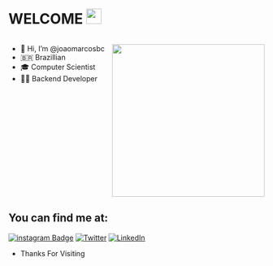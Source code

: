# WELCOME <img src="https://raw.githubusercontent.com/kaueMarques/kaueMarques/master/hi.gif" width="30px">

<div style="display: flex; width: 100%; justify-content: space-between">
      <div>
             <ul>
		<li>👋 Hi, I’m @joaomarcosbc</li>
		<li>🇧🇷 Brazillian</li>
		<li>🎓 Computer Scientist</li>
		<li>👨‍💻 Backend Developer</li>
             </ul>
      </div>
	
<div>

<img align="right" width="300" src="https://media.giphy.com/media/v1.Y2lkPTc5MGI3NjExcm93Zzl0N2Jhd3RiZjdtaDJkeWNta2Ryb3N0N3N2d2QzdGkwNm40ciZlcD12MV9pbnRlcm5hbF9naWZfYnlfaWQmY3Q9Zw/IHkILvQZ94BxMdBHp0/giphy.gif" /> <br>

</div>


</div>

## You can find me at:

[![instagram Badge](https://img.shields.io/badge/Instagram-E4405F?style=flat-square&logo=instagram&logoColor=white)](https://www.instagram.com/joaomarcosbc/) [![Twitter](https://img.shields.io/badge/-Twitter-1DA1F2?style=flat-square&logo=twitter&logoColor=white)](https://twitter.com/joaomarcossbc) [![LinkedIn](https://img.shields.io/badge/-Linkedin-0e76a8?style=flat-square&logo=Linkedin&logoColor=white)](https://www.linkedin.com/in/jo%C3%A3o-marcos-cerqueira-a082801b9/)

- Thanks For Visiting




<!---
joaomarcosbc/joaomarcosbc is a ✨ special ✨ repository because its `README.md` (this file) appears on your GitHub profile.
You can click the Preview link to take a look at your changes.
--->
